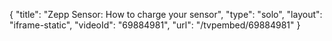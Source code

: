 {
    "title": "Zepp Sensor: How to charge your sensor",
    "type": "solo",
    "layout": "iframe-static",
    "videoId": "69884981",
    "url": "\/tvpembed\/69884981"
}